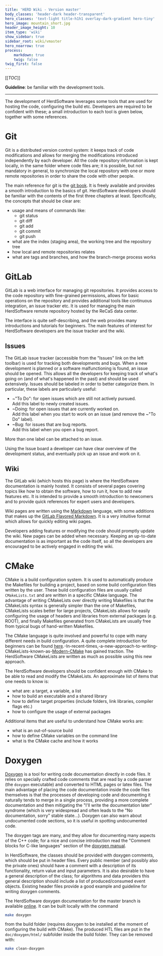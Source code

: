 ```yaml
---
title: 'HERD Wiki - Version master'
body_classes: 'header-dark header-transparent'
hero_classes: 'text-light title-h1h1 overlay-dark-gradient hero-tiny'
hero_image: mountain_short.jpg
header_image_height: 10
item_type: 'wiki'
show_sidebar: true
sidebar_root: wiki/vmaster
hero_noarrow: true
process:
    markdown: true
    twig: false
twig_first: false
---
```


[[_TOC_]]

**Guideline**: be familiar with the development tools.

---

The development of HerdSoftware leverages some tools that are used for hosting the code, configuring the build etc. Developers are required to be confident with these; a small introduction to each tool is given below, together with some references.

# Git
Git is a distributed version control system: it keeps track of code modifications and allows for merging the modifications introduced independently by each developer. All the code repository information is kept locally, in the same folder where code files are; it is possible, but not mandatory in general, to synchronize the local repository with one or more remote repositories in order to share the code with other people.

The main reference for git is the [git book](https://git-scm.com/book/). It is freely available and provides a smooth introduction to the basics of git. HerdSoftware developers should be familiar with the contents of the first three chapters at least. Specifically, the concepts that should be clear are:
* usage and means of commands like:  
  * git status  
  * git diff  
  * git add  
  * git commit  
  * git push  
* what are the index (staging area), the working tree and the repository tree
* how local and remote repositories relates
* what are tags and branches, and how the branch-merge process works

# GitLab
GitLab is a web interface for managing git repositories. It provides access to the code repository with fine-grained permissions, allows for basic operations on the repository and provides additional tools like continuous integration, an issue tracker etc. It is used for managing the main HerdSoftware remote repository hosted by the ReCaS data center.

The interface is quite self-describing, and the web provides many introductions and tutorials for beginners. The main features of interest for HerdSoftware developers are the issue tracker and the wiki.

## Issues
The GitLab issue tracker (accessible from the "Issues" link on the left toolbar) is used for tracking both developments and bugs. When a new development is planned or a software malfunctioning is found, an issue should be opened. This allows all the developers for keeping track of what's going on (and of what's happened in the past) and should be used extensively. Issues should be labeled in order to better categorize them. In particular, these labels are particularly useful:
* ~"To Do": for open issues which are still not actively pursued.  
Add this label to newly created issues.  
* ~Doing: for open issues that are currently worked on.  
Add this label when you start to work on an issue (and remove the ~"To Do" label).  
* ~Bug: for issues that are bug reports.  
Add this label when you open a bug report.

More than one label can be attached to an issue.

Using the Issue board a developer can have clear overview of the development status, and eventually pick up an issue and work on it.

## Wiki
The GitLab wiki (which hosts this page) is where the HerdSoftware documentation is mainly hosted. It consists of several pages covering topics like how to obtain the software, how to run it, how to add new features etc. It is intended to provide a smooth introduction to newcomers and to provide quick references for expert users and developers.

Wiki pages are written using the [Markdown](https://spec.commonmark.org/) language, with some additions that makes up the [GitLab Flavored Markdown](https://git.recas.ba.infn.it/help/user/markdown). It is a very intuitive format which allows for quickly editing wiki pages.

Developers adding features or modifying the code should promptly update the wiki. New pages can be added when necessary. Keeping an up-to-date documentation is as important as the code itself, so all the developers are encouraged to be actively engaged in editing the wiki.

# CMake
CMake is a build configuration system. It is used to automatically produce the Makefiles for building a project, based on some build configuration files written by the user. These build configuration files are usually called `CMakeLists.txt` and are written in a specific CMake language. The advantage of writing CMakeLists over directly writing Makefiles is that the CMakeLists syntax is generally simpler than the one of Makefiles, CMakeLists scales better for large projects, CMakeLists allows for easily configuring the usage of headers and libraries from external packages (e.g. ROOT), and finally Makefiles generated from CMakeLists are usually free from typical bugs  of hand-written Makefiles.

The CMake language is quite involved and powerful to cope with many different needs in build configuration. A quite complete introduction for beginners can be found [here](https://cgold.readthedocs.io/).-In-recent-times,-a-new-approach-to-writing-CMakeLists-known-as-[Modern-CMake](https://cliutils.gitlab.io/modern-cmake) has gained traction. The HerdSoftware CMakeLists are written as much as possible using this new approach.

The HerdSoftware developers should be confident enough with CMake to be able to read and modify the CMakeLists. An approximate list of items that one needs to know is:
* what are: a target, a variable, a list
* how to build an executable and a shared library
* how to define target properties (include folders, link libraries, compiler flags etc.)
* how to configure the usage of external packages

Additional items that are useful to understand how CMake works are:

* what is an out-of-source build
* how to define CMake variables on the command line
* what is the CMake cache and how it works

# Doxygen
[Doxygen](http://www.doxygen.nl) is a tool for writing code documentation directly in code files. It relies on specially crafted code comments that are read by a code parser (the `doxygen` executable) and converted to HTML pages or latex files. The main advantage of placing the code documentation inside the code files themselves is that the processes of developing code and documenting it naturally tends to merge in a single process, providing a more complete documentation and then mitigating the "I'll write the documentation later" syndrome (which is very widespread and often leads to the "No documentation, sorry" stable state...). Doxygen can also warn about undocumented code sections, so it is useful in spotting undocumented code.

The doxygen tags are many, and they allow for documenting many aspects of the C++ code; for a nice and concise introduction read the "Comment blocks for C-like languages" section of the [doxygen manual](http://www.doxygen.nl/manual/docblocks.html#cppblock).

In HerdSoftware, the classes should be provided with doxygen comments, which should be put in header files. Every public member (and possibly also the private ones) should have a comment with a description of its functionality, return value and input parameters. It is also desirable to have a general description of the class; for algorithms and data providers this general description should include a list of produced/consumed event objects. Existing header files provide a good example and guideline for writing doxygen comments.

The HerdSoftware doxygen documentation for the master branch is available [online](https://wizard.fi.infn.it/herd/software/doxygen/master). It can be built locally with the command 
```bash
make doxygen
```
from the build folder (requires doxygen to be installed at the moment of configuring the build with CMake). The produced HTL files are put in the `doc/doxygen/html/` subfolder inside the build folder. They can be removed with:
```bash
make clean-doxygen
```

